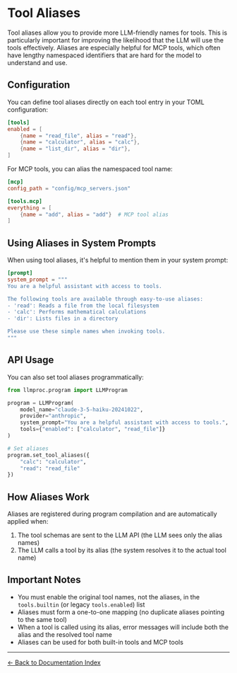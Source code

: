 # Tool Aliases

Tool aliases allow you to provide more LLM-friendly names for tools. This is particularly important for improving the likelihood that the LLM will use the tools effectively. Aliases are especially helpful for MCP tools, which often have lengthy namespaced identifiers that are hard for the model to understand and use.

## Configuration

You can define tool aliases directly on each tool entry in your TOML configuration:

```toml
[tools]
enabled = [
    {name = "read_file", alias = "read"},
    {name = "calculator", alias = "calc"},
    {name = "list_dir", alias = "dir"},
]
```

For MCP tools, you can alias the namespaced tool name:

```toml
[mcp]
config_path = "config/mcp_servers.json"

[tools.mcp]
everything = [
    {name = "add", alias = "add"}  # MCP tool alias
]
```

## Using Aliases in System Prompts

When using tool aliases, it's helpful to mention them in your system prompt:

```toml
[prompt]
system_prompt = """
You are a helpful assistant with access to tools.

The following tools are available through easy-to-use aliases:
- 'read': Reads a file from the local filesystem
- 'calc': Performs mathematical calculations
- 'dir': Lists files in a directory

Please use these simple names when invoking tools.
"""
```

## API Usage

You can also set tool aliases programmatically:

```python
from llmproc.program import LLMProgram

program = LLMProgram(
    model_name="claude-3-5-haiku-20241022",
    provider="anthropic",
    system_prompt="You are a helpful assistant with access to tools.",
    tools={"enabled": ["calculator", "read_file"]}
)

# Set aliases
program.set_tool_aliases({
    "calc": "calculator",
    "read": "read_file"
})
```

## How Aliases Work

Aliases are registered during program compilation and are automatically applied when:

1. The tool schemas are sent to the LLM API (the LLM sees only the alias names)
2. The LLM calls a tool by its alias (the system resolves it to the actual tool name)

## Important Notes

- You must enable the original tool names, not the aliases, in the `tools.builtin` (or legacy `tools.enabled`) list
- Aliases must form a one-to-one mapping (no duplicate aliases pointing to the same tool)
- When a tool is called using its alias, error messages will include both the alias and the resolved tool name
- Aliases can be used for both built-in tools and MCP tools

---
[← Back to Documentation Index](index.md)
